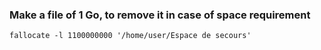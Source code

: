 ### Make a file of 1 Go, to remove it in case of space requirement
`fallocate -l 1100000000 '/home/user/Espace de secours'`
